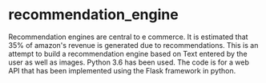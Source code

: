 # recommendation_engine
Recommendation engines are central to e commerce. It is estimated that 35% of amazon's revenue is generated due to recommendations. This is an attempt to build a recommendation engine based on Text entered by the user as well as images. Python 3.6 has been used. The code is for a web API that has been implemented using the Flask framework in python.
